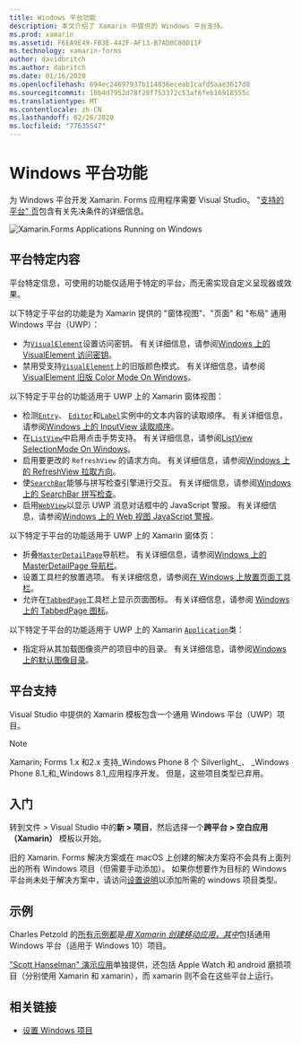 ```yaml
---
title: Windows 平台功能
description: 本文介绍了 Xamarin 中提供的 Windows 平台支持。
ms.prod: xamarin
ms.assetid: F6EA9E49-FB3E-442F-AF13-B7AD0C80D11F
ms.technology: xamarin-forms
author: davidbritch
ms.author: dabritch
ms.date: 01/16/2020
ms.openlocfilehash: 694ec24697937b114036eceab1cafd5aae3617d8
ms.sourcegitcommit: 10b4d7952d78f20f753372c53af6feb16918555c
ms.translationtype: MT
ms.contentlocale: zh-CN
ms.lasthandoff: 02/26/2020
ms.locfileid: "77635547"
---
```

# <a name="windows-platform-features"></a>Windows 平台功能

为 Windows 平台开发 Xamarin. Forms 应用程序需要 Visual Studio。 "[支持的平台" 页](~/get-started/supported-platforms.md)包含有关先决条件的详细信息。

![](images/allhanselman.png "Xamarin.Forms Applications Running on Windows")

## <a name="platform-specifics"></a>平台特定内容

平台特定信息，可使用的功能仅适用于特定的平台，而无需实现自定义呈现器或效果。

以下特定于平台的功能是为 Xamarin 提供的 "窗体视图"、"页面" 和 "布局" 通用 Windows 平台（UWP）：

- 为[`VisualElement`](xref:Xamarin.Forms.VisualElement)设置访问密钥。 有关详细信息，请参阅[Windows 上的 VisualElement 访问密钥](visualelement-access-keys.md)。
- 禁用受支持[`VisualElement`](xref:Xamarin.Forms.VisualElement)上的旧版颜色模式。 有关详细信息，请参阅[VisualElement 旧版 Color Mode On Windows](legacy-color-mode.md)。

以下特定于平台的功能适用于 UWP 上的 Xamarin 窗体视图：

- 检测[`Entry`](xref:Xamarin.Forms.Entry)、 [`Editor`](xref:Xamarin.Forms.Editor)和[`Label`](xref:Xamarin.Forms.Label)实例中的文本内容的读取顺序。 有关详细信息，请参阅[Windows 上的 InputView 读取顺序](inputview-reading-order.md)。
- 在[`ListView`](xref:Xamarin.Forms.ListView)中启用点击手势支持。 有关详细信息，请参阅[ListView SelectionMode On Windows](listview-selectionmode.md)。
- 启用要更改的 `RefreshView` 的请求方向。 有关详细信息，请参阅[Windows 上的 RefreshView 拉取方向](refreshview-pulldirection.md)。
- 使[`SearchBar`](xref:Xamarin.Forms.SearchBar)能够与拼写检查引擎进行交互。 有关详细信息，请参阅[Windows 上的 SearchBar 拼写检查](searchbar-spell-check.md)。
- 启用[`WebView`](xref:Xamarin.Forms.WebView)以显示 UWP 消息对话框中的 JavaScript 警报。 有关详细信息，请参阅[Windows 上的 Web 视图 JavaScript 警报](webview-javascript-alert.md)。

以下特定于平台的功能适用于 UWP 上的 Xamarin 窗体页：

- 折叠[`MasterDetailPage`](xref:Xamarin.Forms.MasterDetailPage)导航栏。 有关详细信息，请参阅[Windows 上的 MasterDetailPage 导航栏](masterdetailpage-navigation-bar.md)。
- 设置工具栏的放置选项。 有关详细信息，请参阅[在 Windows 上放置页面工具栏](page-toolbar-placement.md)。
- 允许在[`TabbedPage`](xref:Xamarin.Forms.TabbedPage)工具栏上显示页面图标。 有关详细信息，请参阅 [Windows 上的 TabbedPage 图标](tabbedpage-icons.md)。

以下特定于平台的功能适用于 UWP 上的 Xamarin [`Application`](xref:Xamarin.Forms.Application)类：

- 指定将从其加载图像资产的项目中的目录。 有关详细信息，请参阅[Windows 上的默认图像目录](default-image-directory.md)。

## <a name="platform-support"></a>平台支持

Visual Studio 中提供的 Xamarin 模板包含一个通用 Windows 平台（UWP）项目。

> [!NOTE]
> Xamarin; Forms 1.x 和2.x 支持_Windows Phone 8 个 Silverlight_、 _Windows Phone 8.1_和_Windows 8.1_应用程序开发。 但是，这些项目类型已弃用。

## <a name="getting-started"></a>入门

转到文件 > Visual Studio 中的**新 > 项目**，然后选择一个**跨平台 > 空白应用（Xamarin）** 模板以开始。

旧的 Xamarin. Forms 解决方案或在 macOS 上创建的解决方案将不会具有上面列出的所有 Windows 项目（但需要手动添加）。 如果你想要作为目标的 Windows 平台尚未处于解决方案中，请访问[设置说明](installation/index.md)以添加所需的 windows 项目类型。

## <a name="samples"></a>示例

Charles Petzold 的[所有示例都](https://github.com/xamarin/xamarin-forms-book-preview-2)是[*用 Xamarin 创建移动应用，其中*](~/xamarin-forms/creating-mobile-apps-xamarin-forms/index.md)包括通用 Windows 平台（适用于 Windows 10）项目。

["Scott Hanselman" 演示应用](https://github.com/jamesmontemagno/Hanselman.Forms)单独提供，还包括 Apple Watch 和 android 磨损项目（分别使用 Xamarin 和 xamarin），而 xamarin 则不会在这些平台上运行。

## <a name="related-links"></a>相关链接

- [设置 Windows 项目](~/xamarin-forms/platform/windows/installation/index.md)
